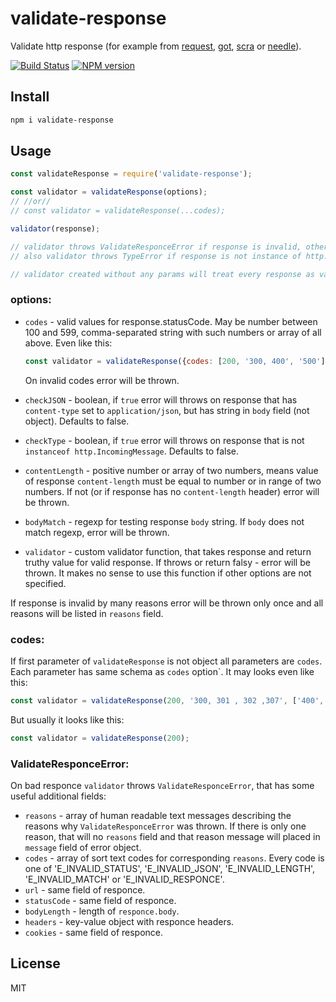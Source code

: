 # validate-response

Validate http response (for example from [request](https://github.com/request/request), [got](https://github.com/sindresorhus/got), [scra](https://github.com/astur/scra) or [needle](https://github.com/tomas/needle)).

[![Build Status][travis-image]][travis-url]
[![NPM version][npm-image]][npm-url]

## Install

```bash
npm i validate-response
```

## Usage

```js
const validateResponse = require('validate-response');

const validator = validateResponse(options);
// //or//
// const validator = validateResponse(...codes);

validator(response);

// validator throws ValidateResponceError if response is invalid, otherwise do nothing.
// also validator throws TypeError if response is not instance of http.IncomingMessage (now disabled).

// validator created without any params will treat every response as valid.
```

### options:

- `codes` - valid values for response.statusCode. May be number between 100 and 599, comma-separated string with such numbers or array of all above. Even like this:
    ```js
    const validator = validateResponse({codes: [200, '300, 400', '500']});
    ```
    On invalid codes error will be thrown.

- `checkJSON` - boolean, if `true` error will throws on response that has `content-type` set to `application/json`, but has string in `body` field (not object). Defaults to false.

- `checkType` - boolean, if `true` error will throws on response that is not `instanceof http.IncomingMessage`. Defaults to false.

- `contentLength` - positive number or array of two numbers, means value of response `content-length` must be equal to number or in range of two numbers. If not (or if response has no `content-length` header) error will be thrown.

- `bodyMatch` - regexp for testing response `body` string. If `body` does not match regexp, error will be thrown.

- `validator` - custom validator function, that takes response and return truthy value for valid response. If throws or return falsy - error will be thrown. It makes no sense to use this function if other options are not specified.

If response is invalid by many reasons error will be thrown only once and all reasons will be listed in `reasons` field.

### codes:

If first parameter of `validateResponse` is not object all parameters are `codes`. Each parameter has same schema as `codes` option`. It may looks even like this:

```js
const validator = validateResponse(200, '300, 301 , 302 ,307', ['400', '401, 403', 451], '500']});
```

But usually it looks like this:

```js
const validator = validateResponse(200);
```

### ValidateResponceError:

On bad responce `validator` throws `ValidateResponceError`, that has some useful additional fields:

* `reasons` - array of human readable text messages describing the reasons why `ValidateResponceError` was thrown. If there is only one reason, that will no `reasons` field and that reason message will placed in `message` field of error object.
* `codes` - array of sort text codes for corresponding `reasons`. Every code is one of  'E_INVALID_STATUS', 'E_INVALID_JSON', 'E_INVALID_LENGTH', 'E_INVALID_MATCH' or 'E_INVALID_RESPONCE'.
* `url` - same field of responce.
* `statusCode` - same field of responce.
* `bodyLength` - length of `responce.body`.
* `headers` - key-value object with responce headers.
* `cookies` - same field of responce.

## License

MIT

[npm-url]: https://npmjs.org/package/validate-response
[npm-image]: https://badge.fury.io/js/validate-response.svg
[travis-url]: https://travis-ci.org/astur/validate-response
[travis-image]: https://travis-ci.org/astur/validate-response.svg?branch=master